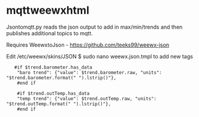 # mqttweewxhtml

Jsontomqtt.py reads the json output to add in max/min/trends and then publishes additional topics to mqtt.

Requires WeewxtoJson - https://github.com/teeks99/weewx-json

Edit /etc/weewx/skins/JSON $ sudo nano weewx.json.tmpl to add new tags

       #if $trend.barometer.has_data
        "baro trend": {"value": $trend.barometer.raw, "units": "$trend.barometer.format(" ").lstrip()"},
        #end if 

        #if $trend.outTemp.has_data
        "temp trend": {"value": $trend.outTemp.raw, "units": "$trend.outTemp.format(" ").lstrip()"},
        #end if 
